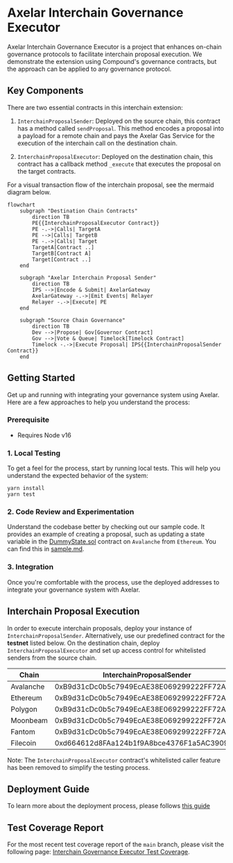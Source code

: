 # Axelar Interchain Governance Executor

Axelar Interchain Governance Executor is a project that enhances on-chain governance protocols to facilitate interchain proposal execution. We demonstrate the extension using Compound's governance contracts, but the approach can be applied to any governance protocol.

## Key Components

There are two essential contracts in this interchain extension:

1. `InterchainProposalSender`: Deployed on the source chain, this contract has a method called `sendProposal`. This method encodes a proposal into a payload for a remote chain and pays the Axelar Gas Service for the execution of the interchain call on the destination chain.

2. `InterchainProposalExecutor`: Deployed on the destination chain, this contract has a callback method `_execute` that executes the proposal on the target contracts.

For a visual transaction flow of the interchain proposal, see the mermaid diagram below.

```mermaid
flowchart
    subgraph "Destination Chain Contracts"
        direction TB
        PE{{InterchainProposalExecutor Contract}}
        PE -.->|Calls| TargetA
        PE -->|Calls| TargetB
        PE -.->|Calls| Target
        TargetA[Contract ..]
        TargetB[Contract A]
        Target[Contract ..]
    end

    subgraph "Axelar Interchain Proposal Sender"
        direction TB
        IPS -->|Encode & Submit| AxelarGateway
        AxelarGateway -.->|Emit Events| Relayer
        Relayer -.->|Execute| PE
    end

    subgraph "Source Chain Governance"
        direction TB
        Dev -->|Propose| Gov[Governor Contract]
        Gov -->|Vote & Queue| Timelock[Timelock Contract]
        Timelock -.->|Execute Proposal| IPS{{InterchainProposalSender Contract}}
    end
```

## Getting Started

Get up and running with integrating your governance system using Axelar. Here are a few approaches to help you understand the process:

### Prerequisite

- Requires Node v16

### 1. Local Testing

To get a feel for the process, start by running local tests. This will help you understand the expected behavior of the system:

```shell
yarn install
yarn test
```

### 2. Code Review and Experimentation

Understand the codebase better by checking out our sample code. It provides an example of creating a proposal, such as updating a state variable in the [DummyState.sol](contracts/test/DummyState.sol) contract on `Avalanche` from `Ethereum`. You can find this in [sample.md](docs/sample.md).

### 3. Integration

Once you're comfortable with the process, use the deployed addresses to integrate your governance system with Axelar.

## Interchain Proposal Execution

In order to execute interchain proposals, deploy your instance of `InterchainProposalSender`. Alternatively, use our predefined contract for the **testnet** listed below. On the destination chain, deploy `InterchainProposalExecutor` and set up access control for whitelisted senders from the source chain.

| Chain     | InterchainProposalSender                   | InterchainProposalExecutor                 |
| --------- | ------------------------------------------ | ------------------------------------------ |
| Avalanche | 0xB9d31cDc0b5c7949EcAE38E069299222FF72A899 | 0x5076782ffC839183Eaf5f68f097c6D205216F1AB |
| Ethereum  | 0xB9d31cDc0b5c7949EcAE38E069299222FF72A899 | 0x5076782ffC839183Eaf5f68f097c6D205216F1AB |
| Polygon   | 0xB9d31cDc0b5c7949EcAE38E069299222FF72A899 | 0x5076782ffC839183Eaf5f68f097c6D205216F1AB |
| Moonbeam  | 0xB9d31cDc0b5c7949EcAE38E069299222FF72A899 | 0x5076782ffC839183Eaf5f68f097c6D205216F1AB |
| Fantom    | 0xB9d31cDc0b5c7949EcAE38E069299222FF72A899 | 0x5076782ffC839183Eaf5f68f097c6D205216F1AB |
| Filecoin  | 0xd664612d8FAa124b1f9A8bce4376F1a5AC3909d0 | 0x1dA39C49f4ABCd7D76014F45D03F214D2eF12a0d |

Note: The `InterchainProposalExecutor` contract's whitelisted caller feature has been removed to simplify the testing process.

## Deployment Guide

To learn more about the deployment process, please follows [this guide](docs/deployment.md)

## Test Coverage Report

For the most recent test coverage report of the `main` branch, please visit the following page: [Interchain Governance Executor Test Coverage](https://axelarnetwork.github.io/interchain-governance-executor/).
